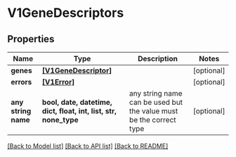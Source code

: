 # V1GeneDescriptors


## Properties
Name | Type | Description | Notes
------------ | ------------- | ------------- | -------------
**genes** | [**[V1GeneDescriptor]**](V1GeneDescriptor.md) |  | [optional] 
**errors** | [**[V1Error]**](V1Error.md) |  | [optional] 
**any string name** | **bool, date, datetime, dict, float, int, list, str, none_type** | any string name can be used but the value must be the correct type | [optional]

[[Back to Model list]](../README.md#documentation-for-models) [[Back to API list]](../README.md#documentation-for-api-endpoints) [[Back to README]](../README.md)


